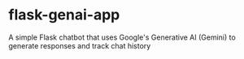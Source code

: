 # flask-genai-app
A simple Flask chatbot that uses Google's Generative AI (Gemini) to generate responses and track chat history
